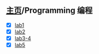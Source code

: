 ## [主页](../README.md)/Programming 编程

- [x] [lab1](./lab1.md)
- [x] [lab2](./lab2.md)
- [x] [lab3-4](./lab3-4.md)
- [x] [lab5](./lab5.md)
